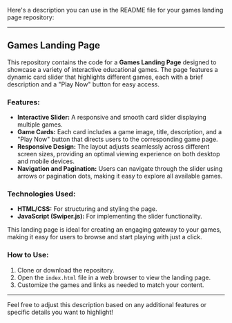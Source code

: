 Here's a description you can use in the README file for your games landing page repository:

---

## Games Landing Page

This repository contains the code for a **Games Landing Page** designed to showcase a variety of interactive educational games. The page features a dynamic card slider that highlights different games, each with a brief description and a "Play Now" button for easy access.

### Features:
- **Interactive Slider:** A responsive and smooth card slider displaying multiple games.
- **Game Cards:** Each card includes a game image, title, description, and a "Play Now" button that directs users to the corresponding game page.
- **Responsive Design:** The layout adjusts seamlessly across different screen sizes, providing an optimal viewing experience on both desktop and mobile devices.
- **Navigation and Pagination:** Users can navigate through the slider using arrows or pagination dots, making it easy to explore all available games.

### Technologies Used:
- **HTML/CSS:** For structuring and styling the page.
- **JavaScript (Swiper.js):** For implementing the slider functionality.

This landing page is ideal for creating an engaging gateway to your games, making it easy for users to browse and start playing with just a click.

### How to Use:
1. Clone or download the repository.
2. Open the `index.html` file in a web browser to view the landing page.
3. Customize the games and links as needed to match your content.

--- 

Feel free to adjust this description based on any additional features or specific details you want to highlight!
